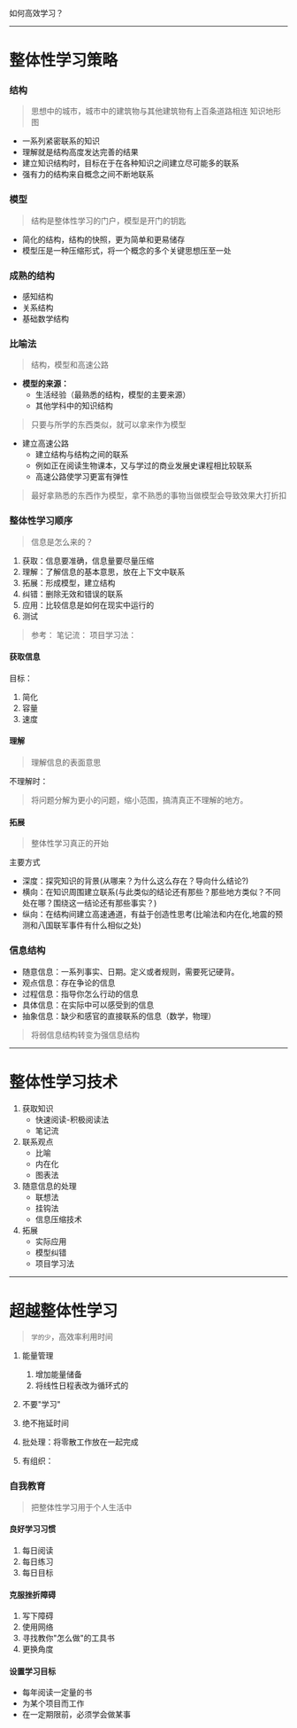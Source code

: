 如何高效学习？

---

# 整体性学习策略

### 结构

> 思想中的城市，城市中的建筑物与其他建筑物有上百条道路相连
> 知识地形图

+ 一系列紧密联系的知识
+ 理解就是结构高度发达完善的结果
+ 建立知识结构时，目标在于在各种知识之间建立尽可能多的联系
+ 强有力的结构来自概念之间不断地联系

### 模型

> 结构是整体性学习的门户，模型是开门的钥匙

+ 简化的结构，结构的快照，更为简单和更易储存
+ 模型压是一种压缩形式，将一个概念的多个关键思想压至一处

### 成熟的结构

+ 感知结构
+ 关系结构
+ 基础数学结构

### 比喻法

> 结构，模型和高速公路

+ **模型的来源：**
  + 生活经验（最熟悉的结构，模型的主要来源）
  + 其他学科中的知识结构

> 只要与所学的东西类似，就可以拿来作为模型

+ 建立高速公路
  + 建立结构与结构之间的联系
  + 例如正在阅读生物课本，又与学过的商业发展史课程相比较联系
  + 高速公路使学习更富有弹性

> 最好拿熟悉的东西作为模型，拿不熟悉的事物当做模型会导致效果大打折扣

### 整体性学习顺序

> 信息是怎么来的？

1. 获取：信息要准确，信息量要尽量压缩
2. 理解：了解信息的基本意思，放在上下文中联系
3. 拓展：形成模型，建立结构
4. 纠错：删除无效和错误的联系
5. 应用：比较信息是如何在现实中运行的
6. 测试

> 参考：
> 笔记流：[](https://wenku.baidu.com/view/516a1f43551252d380eb6294dd88d0d233d43cfc.html)
> 项目学习法：[](https://zhuanlan.zhihu.com/p/67990603)

#### 获取信息

目标：
1. 简化
2. 容量
3. 速度

#### 理解

> 理解信息的表面意思

不理解时：
> 将问题分解为更小的问题，缩小范围，搞清真正不理解的地方。

#### 拓展

> 整体性学习真正的开始

主要方式
+ 深度：探究知识的背景(从哪来？为什么这么存在？导向什么结论?)
+ 横向：在知识周围建立联系(与此类似的结论还有那些？那些地方类似？不同处在哪？围绕这一结论还有那些事实？)
+ 纵向：在结构间建立高速通道，有益于创造性思考(比喻法和内在化,地震的预测和八国联军事件有什么相似之处)

### 信息结构

+ 随意信息：一系列事实、日期。定义或者规则，需要死记硬背。
+ 观点信息：存在争论的信息
+ 过程信息：指导你怎么行动的信息
+ 具体信息：在实际中可以感受到的信息
+ 抽象信息：缺少和感官的直接联系的信息（数学，物理）

> 将弱信息结构转变为强信息结构

---

# 整体性学习技术

1. 获取知识
   + 快速阅读-积极阅读法
   + 笔记流
2. 联系观点
   + 比喻
   + 内在化
   + 图表法
3. 随意信息的处理
   + 联想法
   + 挂钩法
   + 信息压缩技术
4. 拓展
   + 实际应用
   + 模型纠错
   + 项目学习法

---

# 超越整体性学习

> `学的少`，高效率利用时间

1. 能量管理
    1. 增加能量储备
    2. 将线性日程表改为循环式的

2. 不要"学习"
3. 绝不拖延时间
4. 批处理：将零散工作放在一起完成
5. 有组织：

### 自我教育

> 把整体性学习用于个人生活中

#### 良好学习习惯

1. 每日阅读
2. 每日练习
3. 每日目标

#### 克服挫折障碍

1. 写下障碍
2. 使用网络
3. 寻找教你"怎么做"的工具书
4. 更换角度

#### 设置学习目标

+ 每年阅读一定量的书
+ 为某个项目而工作
+ 在一定期限前，必须学会做某事
 
   


